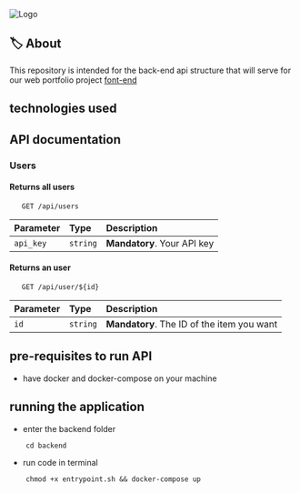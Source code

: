 ![Logo](https://github.com/yt-modesto/back_portifolio/documents/imgs/logo.png)

## :label: About
This repository is intended for the back-end api structure that will serve for our web portfolio project [font-end](https://github.com/yt-modesto/front_portifolio)

## technologies used


## API documentation

### Users

#### Returns all users

```http
   GET /api/users
```

| Parameter | Type | Description |
| :---------- | :-------- | :--------------------------------- |
| `api_key` | `string` | **Mandatory**. Your API key |

#### Returns an user

```http
   GET /api/user/${id}
```

| Parameter | Type | Description |
| :---------- | :-------- | :------------------------------------------ |
| `id` | `string` | **Mandatory**. The ID of the item you want |

## pre-requisites to run API
- have docker and docker-compose on your machine
## running the application
- enter the backend folder
```
    cd backend
```
- run code in terminal
```
    chmod +x entrypoint.sh && docker-compose up
```

